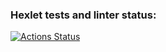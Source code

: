 ### Hexlet tests and linter status:
[![Actions Status](https://github.com/Flexx97/layout-designer-positioning-project-56/workflows/hexlet-check/badge.svg)](https://github.com/Flexx97/layout-designer-positioning-project-56/actions)